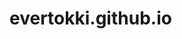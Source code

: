 # evertokki.github.io

[Dragon]: https://github.com/EverTokki/EverTokki.github.io/blob/master/images/dragon.jpg "Dragon!!!"